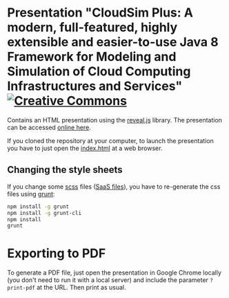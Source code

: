 # Presentation "CloudSim Plus: A modern, full-featured, highly extensible and easier-to-use Java 8 Framework for Modeling and Simulation of Cloud Computing Infrastructures and Services" [![Creative Commons](https://img.shields.io/badge/license-CC--BY--SA%204.0-orange.svg?style=flat-square)](http://creativecommons.org/licenses/by-sa/4.0/)

Contains an HTML presentation using the [reveal.js](https://github.com/hakimel/reveal.js) library. The presentation can be accessed [online here](http://cloudsimplus.org/presentation/).

If you cloned the repository at your computer, to launch the presentation you have to just open the [index.html](index.html) at a web browser.

## Changing the style sheets

If you change some [scss](css) files ([SaaS files](http://sass-lang.com)), you have to re-generate the css files using [grunt](https://gruntjs.com): 

```bash
npm install -g grunt
npm install -g grunt-cli
npm install
grunt
```

# Exporting to PDF
To generate a PDF file, just open the presentation in Google Chrome locally 
(you don't need to run it with a local server) and include the parameter `?print-pdf` at the URL.
Then print as usual.
